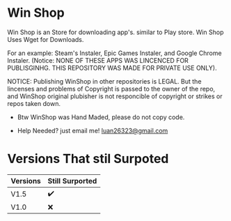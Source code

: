 # Win Shop
 Win Shop is an Store for downloading app's. similar to Play store. Win Shop Uses Wget for Downloads.

 For an example: Steam's Instaler, Epic Games Instaler, and Google Chrome Instaler. (Notice: NONE OF THESE APPS WAS LINCENCED FOR PUBLISGINHG. THIS REPOSITORY WAS MADE FOR PRIVATE USE ONLY).

 NOTICE: Publishing WinShop in other repositories is LEGAL. But the lincenses and problems of Copyright is passed to the owner of the repo, and WinShop original plubisher is not responcible of copyright or strikes or repos taken down. 

 - Btw WinShop was Hand Maded, please do not copy code. 

 - Help Needed? just email me! luan26323@gmail.com

# Versions That stil Surpoted

| Versions |   Still Surported  |
|----------|--------------------|
|   V1.5   |         ✔️        |
|   V1.0   |         ❌        |

